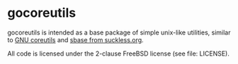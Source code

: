 gocoreutils
===========

gocoreutils is intended as a base package of simple unix-like utilities,
similar to [GNU coreutils](http://www.gnu.org/software/coreutils/) and
[sbase from suckless.org](http://suckless.org).

All code is licensed under the 2-clause FreeBSD license (see file: LICENSE).
